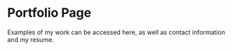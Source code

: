 # Portfolio Page

Examples of my work can be accessed here, as well as contact information and my resume.


